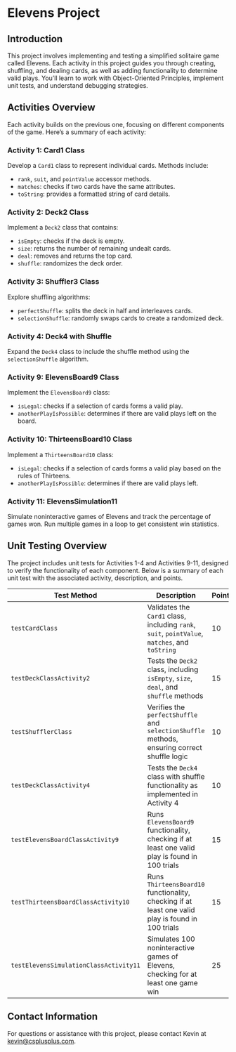 # Elevens Project

## Introduction
This project involves implementing and testing a simplified solitaire game called Elevens. Each activity in this project guides you through creating, shuffling, and dealing cards, as well as adding functionality to determine valid plays. You’ll learn to work with Object-Oriented Principles, implement unit tests, and understand debugging strategies.

## Activities Overview
Each activity builds on the previous one, focusing on different components of the game. Here’s a summary of each activity:

### Activity 1: Card1 Class
Develop a `Card1` class to represent individual cards. Methods include:
- `rank`, `suit`, and `pointValue` accessor methods.
- `matches`: checks if two cards have the same attributes.
- `toString`: provides a formatted string of card details.

### Activity 2: Deck2 Class
Implement a `Deck2` class that contains:
- `isEmpty`: checks if the deck is empty.
- `size`: returns the number of remaining undealt cards.
- `deal`: removes and returns the top card.
- `shuffle`: randomizes the deck order.

### Activity 3: Shuffler3 Class
Explore shuffling algorithms:
- `perfectShuffle`: splits the deck in half and interleaves cards.
- `selectionShuffle`: randomly swaps cards to create a randomized deck.

### Activity 4: Deck4 with Shuffle
Expand the `Deck4` class to include the shuffle method using the `selectionShuffle` algorithm.

### Activity 9: ElevensBoard9 Class
Implement the `ElevensBoard9` class:
- `isLegal`: checks if a selection of cards forms a valid play.
- `anotherPlayIsPossible`: determines if there are valid plays left on the board.

### Activity 10: ThirteensBoard10 Class
Implement a `ThirteensBoard10` class:
- `isLegal`: checks if a selection of cards forms a valid play based on the rules of Thirteens.
- `anotherPlayIsPossible`: determines if there are valid plays left.

### Activity 11: ElevensSimulation11
Simulate noninteractive games of Elevens and track the percentage of games won. Run multiple games in a loop to get consistent win statistics.

## Unit Testing Overview
The project includes unit tests for Activities 1-4 and Activities 9-11, designed to verify the functionality of each component. Below is a summary of each unit test with the associated activity, description, and points.

| Test Method                     | Description                                                                               | Points |
|---------------------------------|-------------------------------------------------------------------------------------------|--------|
| `testCardClass`                 | Validates the `Card1` class, including `rank`, `suit`, `pointValue`, `matches`, and `toString` | 10     |
| `testDeckClassActivity2`        | Tests the `Deck2` class, including `isEmpty`, `size`, `deal`, and `shuffle` methods       | 15     |
| `testShufflerClass`             | Verifies the `perfectShuffle` and `selectionShuffle` methods, ensuring correct shuffle logic | 10     |
| `testDeckClassActivity4`        | Tests the `Deck4` class with shuffle functionality as implemented in Activity 4           | 10     |
| `testElevensBoardClassActivity9`| Runs `ElevensBoard9` functionality, checking if at least one valid play is found in 100 trials | 15     |
| `testThirteensBoardClassActivity10` | Runs `ThirteensBoard10` functionality, checking if at least one valid play is found in 100 trials | 15     |
| `testElevensSimulationClassActivity11` | Simulates 100 noninteractive games of Elevens, checking for at least one game win     | 25     |

## Contact Information
For questions or assistance with this project, please contact Kevin at [kevin@csplusplus.com](mailto:kevin@csplusplus.com).

